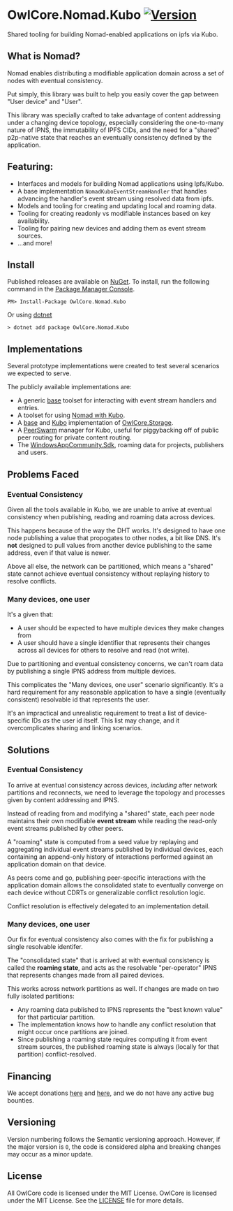 # OwlCore.Nomad.Kubo [![Version](https://img.shields.io/nuget/v/OwlCore.Nomad.Kubo.svg)](https://www.nuget.org/packages/OwlCore.Nomad.Kubo)

Shared tooling for building Nomad-enabled applications on ipfs via Kubo.

## What is Nomad?

Nomad enables distributing a modifiable application domain across a set of nodes with eventual consistency.

Put simply, this library was built to help you easily cover the gap between "User device" and "User".

This library was specially crafted to take advantage of content addressing under a changing device topology, especially considering the one-to-many nature of IPNS, the immutability of IPFS CIDs, and the need for a "shared" p2p-native state that reaches an eventually consistency defined by the application.

## Featuring:
- Interfaces and models for building Nomad applications using Ipfs/Kubo.
- A base implementation `NomadKuboEventStreamHandler` that handles advancing the handler's event stream using resolved data from ipfs.
- Models and tooling for creating and updating local and roaming data.
- Tooling for creating readonly vs modifiable instances based on key availability.
- Tooling for pairing new devices and adding them as event stream sources.
- ...and more!

## Install

Published releases are available on [NuGet](https://www.nuget.org/packages/OwlCore.Nomad.Kubo). To install, run the following command in the [Package Manager Console](https://docs.nuget.org/docs/start-here/using-the-package-manager-console).

    PM> Install-Package OwlCore.Nomad.Kubo
    
Or using [dotnet](https://docs.microsoft.com/en-us/dotnet/core/tools/dotnet)

    > dotnet add package OwlCore.Nomad.Kubo

## Implementations

Several prototype implementations were created to test several scenarios we expected to serve.

The publicly available implementations are:

- A generic [base](https://github.com/Arlodotexe/OwlCore.Nomad) toolset for interacting with event stream handlers and entries.
- A toolset for using [Nomad with Kubo](https://github.com/Arlodotexe/OwlCore.Nomad.Kubo).
- A [base](https://github.com/Arlodotexe/OwlCore.Nomad.Storage) and [Kubo](https://github.com/Arlodotexe/OwlCore.Nomad.Storage.Kubo) implementation of [OwlCore.Storage](https://github.com/Arlodotexe/OwlCore.Storage).
- A [PeerSwarm](https://github.com/Arlodotexe/OwlCore.Nomad.Kubo.PeerSwarm/) manager for Kubo, useful for piggybacking off of public peer routing for private content routing.
- The [WindowsAppCommunity.Sdk](https://github.com/WindowsAppCommunity/WindowsAppCommunity.Sdk), roaming data for projects, publishers and users.

## Problems Faced

### Eventual Consistency

Given all the tools available in Kubo, we are unable to arrive at eventual consistency when publishing, reading and roaming data across devices.  

This happens because of the way the DHT works. It's designed to have one node publishing a value that propogates to other nodes, a bit like DNS. It's **not** designed to pull values from another device publishing to the same address, even if that value is newer. 

Above all else, the network can be partitioned, which means a "shared" state cannot achieve eventual consistency without replaying history to resolve conflicts.

### Many devices, one user

It's a given that:
- A user should be expected to have multiple devices they make changes from
- A user should have a single identifier that represents their changes across all devices for others to resolve and read (not write).

Due to partitioning and eventual consistency concerns, we can't roam data by publishing a single IPNS address from multiple devices.

This complicates the "Many devices, one user" scenario significantly. It's a hard requirement for any reasonable application to have a single (eventually consistent) resolvable id that represents the user. 

It's an impractical and unrealistic requirement to treat a list of device-specific IDs *as* the user id itself. This list may change, and it overcomplicates sharing and linking scenarios. 

## Solutions

### Eventual Consistency

To arrive at eventual consistency across devices, *including* after network partitions and reconnects, we need to leverage the topology and processes given by content addressing and IPNS.

Instead of reading from and modifying a "shared" state, each peer node maintains their own modifiable **event stream** while reading the read-only event streams published by other peers.

A "roaming" state is computed from a seed value by replaying and aggregating individual event streams published by individual devices, each containing an append-only history of interactions performed against an application domain on that device.

As peers come and go, publishing  peer-specific interactions with the application domain allows the consolidated state to eventually converge on each device without CDRTs or generalizable conflict resolution logic.

Conflict resolution is effectively delegated to an implementation detail.

### Many devices, one user

Our fix for eventual consistency also comes with the fix for publishing a single resolvable identifer.

The "consolidated state" that is arrived at with eventual consistency is called the **roaming state**, and acts as the resolvable "per-operator" IPNS that represents changes made from all paired devices.

This works across network partitions as well. If changes are made on two fully isolated partitions:
- Any roaming data published to IPNS represents the "best known value" for that particular partition.  
- The implementation knows how to handle any conflict resolution that might occur once partitions are joined.
- Since publishing a roaming state requires computing it from event stream sources, the published roaming state is always (locally for that partition) conflict-resolved. 

## Financing

We accept donations [here](https://github.com/sponsors/Arlodotexe) and [here](https://www.patreon.com/arlodotexe), and we do not have any active bug bounties.

## Versioning

Version numbering follows the Semantic versioning approach. However, if the major version is `0`, the code is considered alpha and breaking changes may occur as a minor update.

## License

All OwlCore code is licensed under the MIT License. OwlCore is licensed under the MIT License. See the [LICENSE](./src/LICENSE.txt) file for more details.
